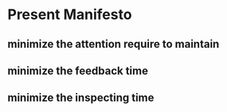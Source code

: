 # Present Manifesto

## minimize the attention require to maintain

## minimize the feedback time

## minimize the inspecting time